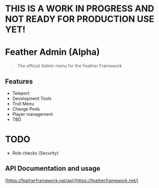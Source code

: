 # **THIS IS A WORK IN PROGRESS AND NOT READY FOR PRODUCTION USE YET!**

# Feather Admin (Alpha)

> The official Admin menu for the Feather Framework

## Features

- Teleport
- Development Tools
- Troll Menu
- Change Peds
- Player management
- TBD

# TODO
- Role checks (Security)

## API Documentation and usage
[https://featherframework.net/api](https://featherframework.net/)